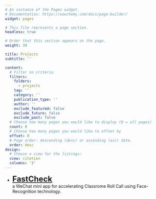 ```yaml
---
# An instance of the Pages widget.
# Documentation: https://wowchemy.com/docs/page-builder/
widget: pages

# This file represents a page section.
headless: true

# Order that this section appears on the page.
weight: 30

title: Projects
subtitle: ''

content:
  # Filter on criteria
  filters:
    folders:
      - projects
    tag: ''
    category: ''
    publication_type: ''
    author: ''
    exclude_featured: false
    exclude_future: false
    exclude_past: false
  # Choose how many pages you would like to display (0 = all pages)
  count: 0
  # Choose how many pages you would like to offset by
  offset: 0
  # Page order: descending (desc) or ascending (asc) date.
  order: desc
design:
  # Choose a view for the listings:
  view: citation
  columns: '2'
---
```

<ul>
<li>
<div><a href="https://github.com/im-smuze/FastCheck" style="font-size:25px;font-weight:700" target="_blank">FastCheck</a></br>
<span>a WeChat mini app for accelerating Classrome Roll Call using Face-Recognition technology. </span></div>
</li>

</ul>